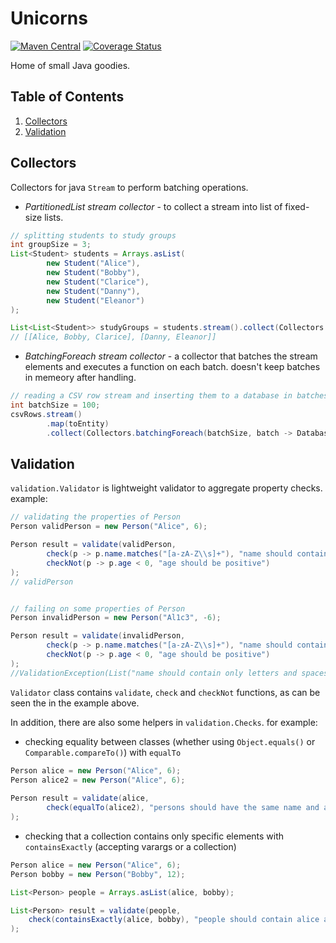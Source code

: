 # Unicorns
[![Maven Central](https://maven-badges.herokuapp.com/maven-central/com.burdinov/unicorns/badge.svg?gav=true)](https://maven-badges.herokuapp.com/maven-central/com.burdinov/unicorns)
[![Coverage Status](https://coveralls.io/repos/github/leonbur/unicorns/badge.svg)](https://coveralls.io/github/leonbur/unicorns)

Home of small Java goodies.

## Table of Contents
1. [Collectors](#Collectors)
2. [Validation](#Validation)

## Collectors
Collectors for java `Stream` to perform batching operations.

* _PartitionedList stream collector_ - to collect a stream into list of fixed-size lists.
```java
// splitting students to study groups
int groupSize = 3;
List<Student> students = Arrays.asList(
        new Student("Alice"),
        new Student("Bobby"),
        new Student("Clarice"),
        new Student("Danny"),
        new Student("Eleanor")
);

List<List<Student>> studyGroups = students.stream().collect(Collectors.toPartitionedList(groupSize));
// [[Alice, Bobby, Clarice], [Danny, Eleanor]]
```

* _BatchingForeach stream collector_ - a collector that batches the stream elements and executes a function on each batch. doesn't keep batches in memeory after handling.
```java
// reading a CSV row stream and inserting them to a database in batches
int batchSize = 100;
csvRows.stream()
        .map(toEntity)
        .collect(Collectors.batchingForeach(batchSize, batch -> Database.insertAll(batch)));
```

## Validation
`validation.Validator` is lightweight validator to aggregate property checks. example:
```java
// validating the properties of Person
Person validPerson = new Person("Alice", 6);

Person result = validate(validPerson,
        check(p -> p.name.matches("[a-zA-Z\\s]+"), "name should contain only letters and spaces"),
        checkNot(p -> p.age < 0, "age should be positive")
);
// validPerson


// failing on some properties of Person
Person invalidPerson = new Person("Al1c3", -6);

Person result = validate(invalidPerson,
        check(p -> p.name.matches("[a-zA-Z\\s]+"), "name should contain only letters and spaces"),
        checkNot(p -> p.age < 0, "age should be positive")
);
//ValidationException(List("name should contain only letters and spaces", "age should be positive"))
```
`Validator` class contains `validate`, `check` and `checkNot` functions, as can be seen the in the example above.

In addition, there are also some helpers in `validation.Checks`. for example:
* checking equality between classes (whether using `Object.equals()` or `Comparable.compareTo()`) with `equalTo`
```java
Person alice = new Person("Alice", 6);
Person alice2 = new Person("Alice", 6);
        
Person result = validate(alice,
        check(equalTo(alice2), "persons should have the same name and age")
);
```

* checking that a collection contains only specific elements with `containsExactly` (accepting varargs or a collection)
```java
Person alice = new Person("Alice", 6);
Person bobby = new Person("Bobby", 12);

List<Person> people = Arrays.asList(alice, bobby);

List<Person> result = validate(people,
    check(containsExactly(alice, bobby), "people should contain alice and bobby")
);
```
